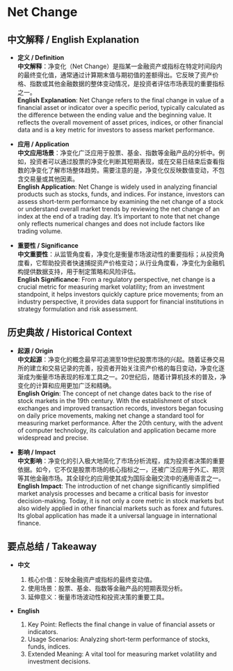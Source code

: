 # Net Change

## 中文解释 / English Explanation

* **定义 / Definition**  
  **中文解释**：净变化（Net Change）是指某一金融资产或指标在特定时间段内的最终变化值，通常通过计算期末值与期初值的差额得出。它反映了资产价格、指数或其他金融数据的整体变动情况，是投资者评估市场表现的重要指标之一。  
  **English Explanation**: Net Change refers to the final change in value of a financial asset or indicator over a specific period, typically calculated as the difference between the ending value and the beginning value. It reflects the overall movement of asset prices, indices, or other financial data and is a key metric for investors to assess market performance.

* **应用 / Application**  
  **中文应用场景**：净变化广泛应用于股票、基金、指数等金融产品的分析中。例如，投资者可以通过股票的净变化判断其短期表现，或在交易日结束后查看指数的净变化了解市场整体趋势。需要注意的是，净变化仅反映数值变动，不包含交易量或其他因素。  
  **English Application**: Net Change is widely used in analyzing financial products such as stocks, funds, and indices. For instance, investors can assess short-term performance by examining the net change of a stock or understand overall market trends by reviewing the net change of an index at the end of a trading day. It’s important to note that net change only reflects numerical changes and does not include factors like trading volume.

* **重要性 / Significance**  
  **中文重要性**：从监管角度看，净变化是衡量市场波动性的重要指标；从投资角度看，它帮助投资者快速捕捉资产价格变动；从行业角度看，净变化为金融机构提供数据支持，用于制定策略和风险评估。  
  **English Significance**: From a regulatory perspective, net change is a crucial metric for measuring market volatility; from an investment standpoint, it helps investors quickly capture price movements; from an industry perspective, it provides data support for financial institutions in strategy formulation and risk assessment.

## 历史典故 / Historical Context

* **起源 / Origin**  
  **中文起源**：净变化的概念最早可追溯至19世纪股票市场的兴起。随着证券交易所的建立和交易记录的完善，投资者开始关注资产价格的每日变动，净变化逐渐成为衡量市场表现的标准工具之一。20世纪后，随着计算机技术的普及，净变化的计算和应用更加广泛和精确。  
  **English Origin**: The concept of net change dates back to the rise of stock markets in the 19th century. With the establishment of stock exchanges and improved transaction records, investors began focusing on daily price movements, making net change a standard tool for measuring market performance. After the 20th century, with the advent of computer technology, its calculation and application became more widespread and precise.

* **影响 / Impact**  
  **中文影响**：净变化的引入极大地简化了市场分析流程，成为投资者决策的重要依据。如今，它不仅是股票市场的核心指标之一，还被广泛应用于外汇、期货等其他金融市场。其全球化的应用使其成为国际金融交流中的通用语言之一。  
  **English Impact**: The introduction of net change significantly simplified market analysis processes and became a critical basis for investor decision-making. Today, it is not only a core metric in stock markets but also widely applied in other financial markets such as forex and futures. Its global application has made it a universal language in international finance.

## 要点总结 / Takeaway

* **中文**  
  1. 核心价值：反映金融资产或指标的最终变动值。
  2. 使用场景：股票、基金、指数等金融产品的短期表现分析。
  3. 延伸意义：衡量市场波动性和投资决策的重要工具。

* **English**  
  1. Key Point: Reflects the final change in value of financial assets or indicators.
  2. Usage Scenarios: Analyzing short-term performance of stocks, funds, indices.
  3. Extended Meaning: A vital tool for measuring market volatility and investment decisions.